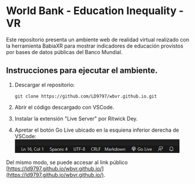 # World Bank - Education Inequality - VR

Este repositorio presenta un ambiente web de realidad virtual realizado con la herramienta BabiaXR para mostrar indicadores de educación provistos por bases de datos públicas del Banco Mundial. 

## Instrucciones para ejecutar el ambiente.

1. Descargar el repositorio:

    ```
    git clone https://github.com/LD9797/wbvr.github.io.git
    ```

2. Abrir el código descargado con VSCode.
3. Instalar la extensión "Live Server" por Ritwick Dey.
4. Apretar el botón Go Live ubicado en la esquiena inferior derecha de VSCode: 
    ![](GoLive.png)

Del mismo modo, se puede accesar al link público [https://ld9797.github.io/wbvr.github.io/](https://ld9797.github.io/wbvr.github.io/).
